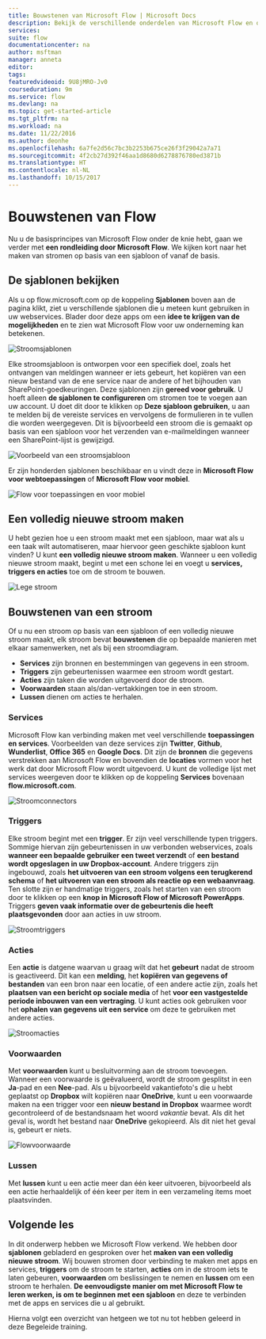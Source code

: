 ```yaml
---
title: Bouwstenen van Microsoft Flow | Microsoft Docs
description: Bekijk de verschillende onderdelen van Microsoft Flow en ontdek hoe deze in verhouding staan tot elkaar. Maak stromen op basis van sjablonen en volledig nieuwe stromen.
services: 
suite: flow
documentationcenter: na
author: msftman
manager: anneta
editor: 
tags: 
featuredvideoid: 9U8jMRO-Jv0
courseduration: 9m
ms.service: flow
ms.devlang: na
ms.topic: get-started-article
ms.tgt_pltfrm: na
ms.workload: na
ms.date: 11/22/2016
ms.author: deonhe
ms.openlocfilehash: 6a7fe2d56c7bc3b2253b675ce26f3f29042a7a71
ms.sourcegitcommit: 4f2cb27d392f46aa1d8680d6278876780ed3871b
ms.translationtype: HT
ms.contentlocale: nl-NL
ms.lasthandoff: 10/15/2017
---
```

# <a name="building-blocks-of-microsoft-flow"></a>Bouwstenen van Flow
Nu u de basisprincipes van Microsoft Flow onder de knie hebt, gaan we verder met **een rondleiding door Microsoft Flow**. We kijken kort naar het maken van stromen op basis van een sjabloon of vanaf de basis.

## <a name="check-out-the-templates"></a>De sjablonen bekijken
Als u op flow.microsoft.com op de koppeling **Sjablonen** boven aan de pagina klikt, ziet u verschillende sjablonen die u meteen kunt gebruiken in uw webservices. Blader door deze apps om een **idee te krijgen van de mogelijkheden** en te zien wat Microsoft Flow voor uw onderneming kan betekenen.

![Stroomsjablonen](./media/learning-flow-parts/template-list.png)

Elke stroomsjabloon is ontworpen voor een specifiek doel, zoals het ontvangen van meldingen wanneer er iets gebeurt, het kopiëren van een nieuw bestand van de ene service naar de andere of het bijhouden van SharePoint-goedkeuringen. Deze sjablonen zijn **gereed voor gebruik**.  U hoeft alleen **de sjablonen te configureren** om stromen toe te voegen aan uw account. U doet dit door te klikken op **Deze sjabloon gebruiken**, u aan te melden bij de vereiste services en vervolgens de formulieren in te vullen die worden weergegeven.  Dit is bijvoorbeeld een stroom die is gemaakt op basis van een sjabloon voor het verzenden van e-mailmeldingen wanneer een SharePoint-lijst is gewijzigd. 

![Voorbeeld van een stroomsjabloon](./media/learning-flow-parts/example-template.png)

Er zijn honderden sjablonen beschikbaar en u vindt deze in **Microsoft Flow voor webtoepassingen** of **Microsoft Flow voor mobiel**.

![Flow voor toepassingen en voor mobiel](./media/learning-flow-parts/flow-web-mobile.png)

## <a name="create-a-flow-from-scratch"></a>Een volledig nieuwe stroom maken
U hebt gezien hoe u een stroom maakt met een sjabloon, maar wat als u een taak wilt automatiseren, maar hiervoor geen geschikte sjabloon kunt vinden? U kunt **een volledig nieuwe stroom maken**.  Wanneer u een volledig nieuwe stroom maakt, begint u met een schone lei en voegt u **services, triggers en acties** toe om de stroom te bouwen.  

![Lege stroom](./media/learning-flow-parts/flow-from-blank.png)

## <a name="building-blocks-of-a-flow"></a>Bouwstenen van een stroom
Of u nu een stroom op basis van een sjabloon of een volledig nieuwe stroom maakt, elk stroom bevat **bouwstenen** die op bepaalde manieren met elkaar samenwerken, net als bij een stroomdiagram.

* **Services** zijn bronnen en bestemmingen van gegevens in een stroom.
* **Triggers** zijn gebeurtenissen waarmee een stroom wordt gestart.
* **Acties** zijn taken die worden uitgevoerd door de stroom.
* **Voorwaarden** staan als/dan-vertakkingen toe in een stroom.
* **Lussen** dienen om acties te herhalen.

### <a name="services"></a>Services
Microsoft Flow kan verbinding maken met veel verschillende **toepassingen en services**.  Voorbeelden van deze services zijn **Twitter**, **Github**, **Wunderlist**, **Office 365** en **Google Docs**.  Dit zijn de **bronnen** die gegevens verstrekken aan Microsoft Flow en bovendien de **locaties** vormen voor het werk dat door Microsoft Flow wordt uitgevoerd.  U kunt de volledige lijst met services weergeven door te klikken op de koppeling **Services** bovenaan **flow.microsoft.com**.

![Stroomconnectors](./media/learning-flow-parts/flow-connectors.png)

### <a name="triggers"></a>Triggers
Elke stroom begint met een **trigger**.  Er zijn veel verschillende typen triggers.  Sommige hiervan zijn gebeurtenissen in uw verbonden webservices, zoals **wanneer een bepaalde gebruiker een tweet verzendt** of **een bestand wordt opgeslagen in uw Dropbox-account**.  Andere triggers zijn ingebouwd, zoals **het uitvoeren van een stroom volgens een terugkerend schema** of **het uitvoeren van een stroom als reactie op een webaanvraag**.  Ten slotte zijn er handmatige triggers, zoals het starten van een stroom door te klikken op een **knop in Microsoft Flow of Microsoft PowerApps**.  Triggers **geven vaak informatie over de gebeurtenis die heeft plaatsgevonden** door aan acties in uw stroom.

![Stroomtriggers](./media/learning-flow-parts/flow-triggers.png)  

### <a name="actions"></a>Acties
Een **actie** is datgene waarvan u graag wilt dat het **gebeurt** nadat de stroom is geactiveerd.  Dit kan een **melding**, het **kopiëren van gegevens of bestanden** van een bron naar een locatie, of een andere actie zijn, zoals het **plaatsen van een bericht op sociale media** of het **voor een vastgestelde periode inbouwen van een vertraging**.  U kunt acties ook gebruiken voor het **ophalen van gegevens uit een service** om deze te gebruiken met andere acties.

![Stroomacties](./media/learning-flow-parts/flow-actions.png) 

### <a name="conditions"></a>Voorwaarden
Met **voorwaarden** kunt u besluitvorming aan de stroom toevoegen.  Wanneer een voorwaarde is geëvalueerd, wordt de stroom gesplitst in een **Ja**-pad en een **Nee**-pad.   Als u bijvoorbeeld vakantiefoto's die u hebt geplaatst op **Dropbox** wilt kopiëren naar **OneDrive**, kunt u een voorwaarde maken na een trigger voor een **nieuw bestand in Dropbox** waarmee wordt gecontroleerd of de bestandsnaam het woord *vakantie* bevat. Als dit het geval is, wordt het bestand naar **OneDrive** gekopieerd. Als dit niet het geval is, gebeurt er niets.

![Flowvoorwaarde](./media/learning-flow-parts/flow-condition.png) 

### <a name="loops"></a>Lussen
Met **lussen** kunt u een actie meer dan één keer uitvoeren, bijvoorbeeld als een actie herhaaldelijk of één keer per item in een verzameling items moet plaatsvinden.

## <a name="next-lesson"></a>Volgende les
In dit onderwerp hebben we Microsoft Flow verkend.  We hebben door **sjablonen** gebladerd en gesproken over het **maken van een volledig nieuwe stroom**.  Wij bouwen stromen door verbinding te maken met apps en services, **triggers** om de stroom te starten, **acties** om in de stroom iets te laten gebeuren, **voorwaarden** om beslissingen te nemen en **lussen** om een stroom te herhalen.  **De eenvoudigste manier om met Microsoft Flow te leren werken, is om te beginnen met een sjabloon** en deze te verbinden met de apps en services die u al gebruikt. 

Hierna volgt een overzicht van hetgeen we tot nu tot hebben geleerd in deze Begeleide training.

